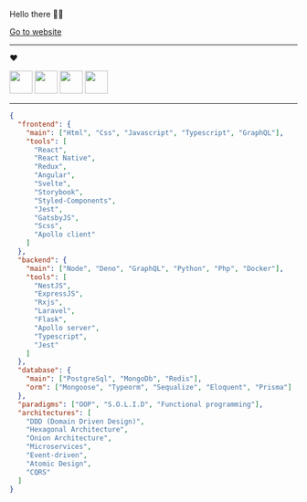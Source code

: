 Hello there 👋🚀

[Go to website](https://portfolio-ubqsb.ondigitalocean.app/)

------

 ❤️
<p>
 <img src="https://cdn.jsdelivr.net/gh/devicons/devicon/icons/react/react-original.svg" height="40px" width="40px"/>
 <img src="https://cdn.jsdelivr.net/gh/devicons/devicon/icons/javascript/javascript-original.svg" height="40px" width="40px" />
 <img src="https://cdn.jsdelivr.net/gh/devicons/devicon/icons/typescript/typescript-original.svg" height="40px" width="40px" />
  <img src="https://cdn.jsdelivr.net/gh/devicons/devicon/icons/nodejs/nodejs-original.svg" height="40px" width="40px"/>
</p>

------
          
```json
{
  "frontend": {
    "main": ["Html", "Css", "Javascript", "Typescript", "GraphQL"],
    "tools": [
      "React",
      "React Native",
      "Redux",
      "Angular",
      "Svelte",
      "Storybook",
      "Styled-Components",
      "Jest",
      "GatsbyJS",
      "Scss",
      "Apollo client"
    ]
  },
  "backend": {
    "main": ["Node", "Deno", "GraphQL", "Python", "Php", "Docker"],
    "tools": [
      "NestJS",
      "ExpressJS",
      "Rxjs",
      "Laravel",
      "Flask",
      "Apollo server",
      "Typescript",
      "Jest"
    ]
  },
  "database": {
    "main": ["PostgreSql", "MongoDb", "Redis"],
    "orm": ["Mongoose", "Typeorm", "Sequalize", "Eloquent", "Prisma"]
  },
  "paradigms": ["OOP", "S.O.L.I.D", "Functional programming"],
  "architectures": [
    "DDD (Domain Driven Design)",
    "Hexagonal Architecture",
    "Onion Architecture",
    "Microservices",
    "Event-driven",
    "Atomic Design",
    "CQRS"
  ]
}
```
